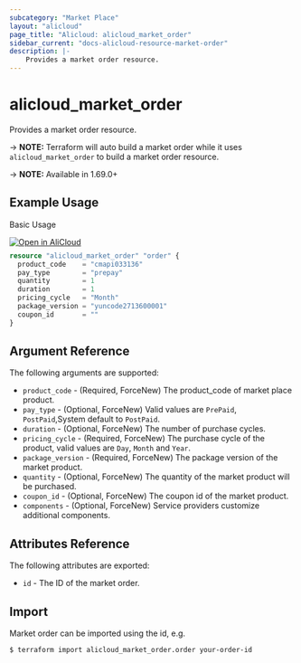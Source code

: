 ```yaml
---
subcategory: "Market Place"
layout: "alicloud"
page_title: "Alicloud: alicloud_market_order"
sidebar_current: "docs-alicloud-resource-market-order"
description: |-
    Provides a market order resource.
---
```


# alicloud\_market\_order

Provides a market order resource.

-> **NOTE:** Terraform will auto build a market order  while it uses `alicloud_market_order` to build a market order resource.

-> **NOTE:** Available in 1.69.0+

## Example Usage

Basic Usage

<div style="display: block;margin-bottom: 40px;"><div class="oics-button" style="float: right;position: absolute;margin-bottom: 10px;">
  <a href="https://api.aliyun.com/api-tools/terraform?resource=alicloud_market_order&exampleId=52d9bf54-bfbc-2451-a146-e62e02e3e874935a79cb&activeTab=example&spm=docs.r.market_order.0.52d9bf54bf&intl_lang=EN_US" target="_blank">
    <img alt="Open in AliCloud" src="https://img.alicdn.com/imgextra/i1/O1CN01hjjqXv1uYUlY56FyX_!!6000000006049-55-tps-254-36.svg" style="max-height: 44px; max-width: 100%;">
  </a>
</div></div>

```terraform
resource "alicloud_market_order" "order" {
  product_code    = "cmapi033136"
  pay_type        = "prepay"
  quantity        = 1
  duration        = 1
  pricing_cycle   = "Month"
  package_version = "yuncode2713600001"
  coupon_id       = ""
}
```

## Argument Reference

The following arguments are supported:

* `product_code` - (Required, ForceNew) The product_code of market place product.
* `pay_type` - (Optional, ForceNew) Valid values are `PrePaid`, `PostPaid`,System default to `PostPaid`.
* `duration` - (Optional, ForceNew) The number of purchase cycles.
* `pricing_cycle` - (Required, ForceNew) The purchase cycle of the product, valid values are `Day`, `Month` and `Year`.
* `package_version` - (Required, ForceNew) The package version of the market product.
* `quantity` - (Optional, ForceNew) The quantity of the market product will be purchased.
* `coupon_id` - (Optional, ForceNew) The coupon id of the market product.
* `components` - (Optional, ForceNew) Service providers customize additional components.

## Attributes Reference

The following attributes are exported:

* `id` - The ID of the market order.

## Import

Market order can be imported using the id, e.g.

```shell
$ terraform import alicloud_market_order.order your-order-id
```
 
